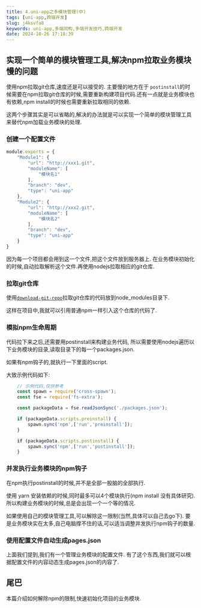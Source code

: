 ```yaml
---
title: 4.uni-app之多模块管理(中)
tags: [uni-app,跨端开发]
slug: j4ksvfa8
keywords: uni-app,多端同构,多端开发技巧,跨端开发
date: 2024-10-26 17:18:39
---
```



## 实现一个简单的模块管理工具,解决npm拉取业务模块慢的问题

使用npm拉取git仓库,速度还是可以接受的.
主要慢的地方在于 `postinstall`的时候需要在npm拉取git仓库的时候,需要重新构建项目代码.还有一点就是业务模块也有依赖,npm install的时候也需要重新拉取相同的依赖.

这两个步骤其实是可以省略的,解决的办法就是可以实现一个简单的模块管理工具来替代npm加载业务模块的处理.


### 创建一个配置文件

```js
module.exports = {
    "Module1": {
        "url": "http://xxx1.git",
        "moduleName": [
            "模块名1"
        ],
        "branch": "dev",
        "type": "uni-app"
    },
    "Module2": {
        "url": "http://xxx2.git",
        "moduleName": [
            "模块名2"
        ],
        "branch": "dev",
        "type": "uni-app"
    }
}
```

因为每一个项目都会用到这一个文件,把这个文件放到服务器上.
在业务模块初始化的时候,自动拉取解析这个文件.再使用nodejs拉取相应的git仓库.

### 拉取git仓库

使用[`download-git-repo`](https://www.npmjs.com/package/download-git-repo)拉取git仓库的代码放到node_modules目录下.

这样在项目中,我就可以引用普通npm一样引入这个仓库的代码了.

### 模拟npm生命周期
代码拉下来之后,还需要用postinstall来构建业务代码,
所以需要使用nodejs遍历以下业务模块的目录,读取目录下的每一个packages.json.

如果有npm钩子的,就执行一下里面的script.

大致示例代码如下:

```js
    // 示例代码,仅供参考
    const spawn = require('cross-spawn');
    const fse = require('fs-extra');

    const packageData = fse.readJsonSync('./packages.json');

    if (packageData.scripts.preinstall) {
        spawn.sync('npm',['run','preinstall']);
    }

    if (packageData.scripts.postinstall) {
        spawn.sync('npm',['run','postinstall']);
    }

```

### 并发执行业务模块的npm钩子

在npm执行postinstall的时候,并不是全部一股脑的全部执行.

使用 yarn 安装依赖的时候,同时最多可以4个模块执行(npm install 没有具体研究).
所以构建业务模块的时候,总是会出现一个一个等的情况.

如果使用自己的模块管理工具,可以解除这一限制(当然,具体可以自己去go下).
要是业务模块实在太多,自己电脑撑不住的话,可以适当调整并发执行npm钩子的数量.

### 使用配置文件自动生成pages.json

上面我们提到,我们有一个管理业务模块的配置文件.
有了这个东西,我们就可以根据配置文件的内容动态生成pages.json的内容了.

## 尾巴

本篇介绍如何解除npm的限制,快速初始化项目的业务模块.
